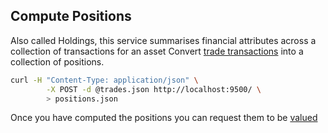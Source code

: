 ## Compute Positions

Also called Holdings, this service summarises financial attributes across a collection of transactions for an asset
Convert [trade transactions](../svc-google-docs/README.md) into a collection of positions.

```bash
curl -H "Content-Type: application/json" \
        -X POST -d @trades.json http://localhost:9500/ \
        > positions.json    

```

Once you have computed the positions you can request them to be [valued](../svc-data/README.md)
